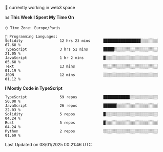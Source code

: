 🔭 currently working in web3 space

<!--START_SECTION:waka-->
📊 **This Week I Spent My Time On** 

```text
🕑︎ Time Zone: Europe/Paris

💬 Programming Languages: 
Solidity                 12 hrs 23 mins      █████████████████░░░░░░░░   67.68 % 
TypeScript               3 hrs 51 mins       █████░░░░░░░░░░░░░░░░░░░░   21.05 % 
JavaScript               1 hr 2 mins         █░░░░░░░░░░░░░░░░░░░░░░░░   05.68 % 
Text                     13 mins             ░░░░░░░░░░░░░░░░░░░░░░░░░   01.19 % 
JSON                     12 mins             ░░░░░░░░░░░░░░░░░░░░░░░░░   01.12 % 
```

**I Mostly Code in TypeScript** 

```text
TypeScript               59 repos            ████████████░░░░░░░░░░░░░   50.00 % 
JavaScript               26 repos            ██████░░░░░░░░░░░░░░░░░░░   22.03 % 
Solidity                 5 repos             █░░░░░░░░░░░░░░░░░░░░░░░░   04.24 % 
Rust                     5 repos             █░░░░░░░░░░░░░░░░░░░░░░░░   04.24 % 
Python                   2 repos             ░░░░░░░░░░░░░░░░░░░░░░░░░   01.69 % 
```




 Last Updated on 08/01/2025 00:21:46 UTC
<!--END_SECTION:waka-->
